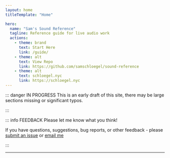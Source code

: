 ```yaml
---
layout: home
titleTemplate: "Home"

hero:
  name: "Sam's Sound Reference"
  tagline: Reference guide for live audio work
  actions:
    - theme: brand
      text: Start Here
      link: /guide/
    - theme: alt
      text: View Repo
      link: https://github.com/samschloegel/sound-reference
    - theme: alt
      text: schloegel.nyc
      link: https://schloegel.nyc
---
```


::: danger IN PROGRESS
This is an early draft of this site, there may be large sections missing or significant typos.

:::

::: info FEEDBACK
Please let me know what you think!

If you have questions, suggestions, bug reports, or other feedback - please [submit an issue](https://github.com/samschloegel/sound-reference/issues) or [email me](mailto:hello@schloegel.nyc)

:::

---
